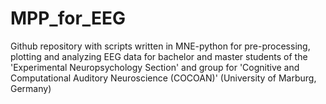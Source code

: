 # MPP_for_EEG
Github repository with scripts written in MNE-python for pre-processing, plotting and analyzing EEG data for bachelor and master students of the 'Experimental Neuropsychology Section' and group for 'Cognitive and Computational Auditory Neuroscience (COCOAN)' (University of Marburg, Germany)
